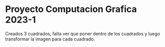 # Proyecto Computacion Grafica 2023-1
Creados 3 cuadrados, falta ver que poner dentro de los cuadrados y luego transformar la imagen para cada cuadrado.
